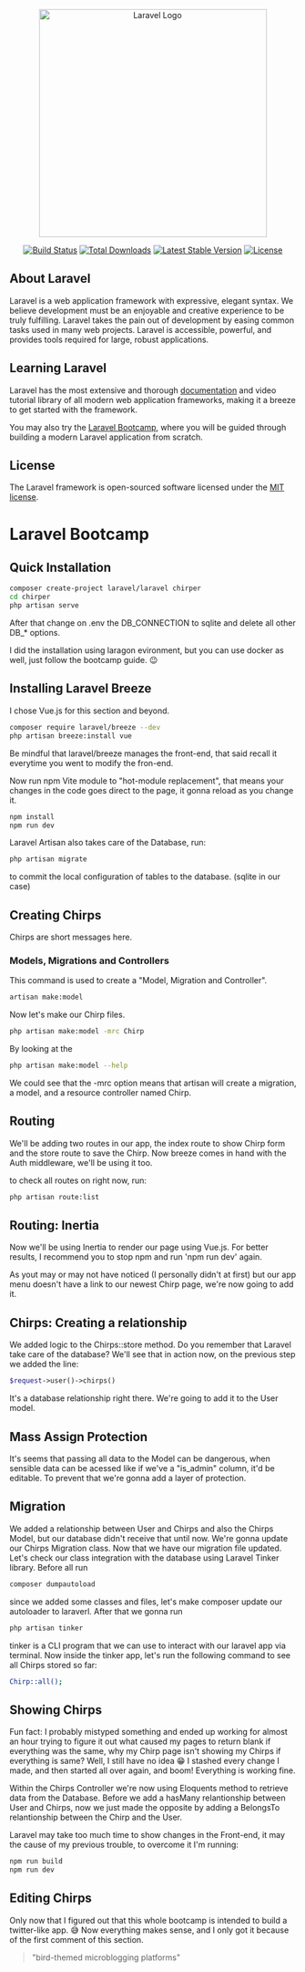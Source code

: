 <p align="center"><a href="https://laravel.com" target="_blank"><img src="https://raw.githubusercontent.com/laravel/art/master/logo-lockup/5%20SVG/2%20CMYK/1%20Full%20Color/laravel-logolockup-cmyk-red.svg" width="400" alt="Laravel Logo"></a></p>

<p align="center">
<a href="https://github.com/laravel/framework/actions"><img src="https://github.com/laravel/framework/workflows/tests/badge.svg" alt="Build Status"></a>
<a href="https://packagist.org/packages/laravel/framework"><img src="https://img.shields.io/packagist/dt/laravel/framework" alt="Total Downloads"></a>
<a href="https://packagist.org/packages/laravel/framework"><img src="https://img.shields.io/packagist/v/laravel/framework" alt="Latest Stable Version"></a>
<a href="https://packagist.org/packages/laravel/framework"><img src="https://img.shields.io/packagist/l/laravel/framework" alt="License"></a>
</p>

## About Laravel

Laravel is a web application framework with expressive, elegant syntax. We believe development must be an enjoyable and creative experience to be truly fulfilling. Laravel takes the pain out of development by easing common tasks used in many web projects. Laravel is accessible, powerful, and provides tools required for large, robust applications.

## Learning Laravel

Laravel has the most extensive and thorough [documentation](https://laravel.com/docs) and video tutorial library of all modern web application frameworks, making it a breeze to get started with the framework.

You may also try the [Laravel Bootcamp](https://bootcamp.laravel.com), where you will be guided through building a modern Laravel application from scratch.

## License

The Laravel framework is open-sourced software licensed under the [MIT license](https://opensource.org/licenses/MIT).


# Laravel Bootcamp

## Quick Installation

```bash
composer create-project laravel/laravel chirper
cd chirper
php artisan serve
```

After that change on .env the DB_CONNECTION to sqlite and delete all other DB_* options.

I did the installation using laragon evironment, but you can use docker as well, just follow the bootcamp guide. 😉

## Installing Laravel Breeze

I chose Vue.js for this section and beyond.

```bash
composer require laravel/breeze --dev
php artisan breeze:install vue
```

Be mindful that laravel/breeze manages the front-end, that said recall it everytime you went to modify the fron-end.

Now run npm Vite module to "hot-module replacement", that means your changes in the code goes direct to the page, it gonna reload as you change it.

```bash
npm install
npm run dev
```

Laravel Artisan also takes care of the Database, run:

```bash
php artisan migrate
```

to commit the local configuration of tables to the database. (sqlite in our case)

## Creating Chirps

Chirps are short messages here.

### Models, Migrations and Controllers

This command is used to create a "Model, Migration and Controller".

```bash
artisan make:model
```

Now let's make our Chirp files.

```bash
php artisan make:model -mrc Chirp
```

By looking at the

```bash
php artisan make:model --help
```

We could see that the -mrc option means that artisan will create a migration, a model, and a resource controller named Chirp.

## Routing

We'll be adding two routes in our app, the index route to show Chirp form and the store route to save the Chirp. Now breeze comes in hand with the Auth middleware, we'll be using it too.

to check all routes on right now, run:

```bash
php artisan route:list
```

## Routing: Inertia

Now we'll be using Inertia to render our page using Vue.js.
For better results, I recommend you to stop npm and run 'npm run dev' again.

As yout may or may not have noticed (I personally didn't at first) but our app menu doesn't have a link to our newest Chirp page, we're now going to add it.

## Chirps: Creating a relationship

We added logic to the Chirps::store method.
Do you remember that Laravel take care of the database? We'll see that in action now, on the previous step we added the line:

```php
$request->user()->chirps()
```

It's a database relationship right there. We're going to add it to the User model.

## Mass Assign Protection

It's seems that passing all data to the Model can be dangerous, when sensible data can be acessed like if we've a "is_admin" column, it'd be editable.
To prevent that we're gonna add a layer of protection.

## Migration

We added a relationship between User and Chirps and also the Chirps Model, but our database didn't receive that until now. We're gonna update our Chirps Migration class.
Now that we have our migration file updated. Let's check our class integration with the database using Laravel Tinker library.
Before all run

```bash
composer dumpautoload
```

since we added some classes and files, let's make composer update our autoloader to laraverl. After that we gonna run

```bash
php artisan tinker
```

tinker is a CLI program that we can use to interact with our laravel app via terminal. Now inside the tinker app, let's run the following command to see all Chirps stored so far:

```bash
Chirp::all();
```

## Showing Chirps

Fun fact: I probably mistyped something and ended up working for almost an hour trying to figure it out what caused my pages to return blank if everything was the same, why my Chirp page isn't showing my Chirps if everything is same? Well, I still have no idea 😁 I stashed every change I made, and then started all over again, and boom! Everything is working fine.

Within the Chirps Controller we're now using Eloquents method to retrieve data from the Database. Before we add a hasMany relantionship between User and Chirps, now we just made the opposite by adding a BelongsTo relantionship between the Chirp and the User.

Laravel may take too much time to show changes in the Front-end, it may the cause of my previous trouble, to overcome it I'm running:

```bash
npm run build
npm run dev
```

## Editing Chirps

Only now that I figured out that this whole bootcamp is intended to build a twitter-like app. 😅 Now everything makes sense, and I only got it because of the first comment of this section.

> "bird-themed microblogging platforms"


